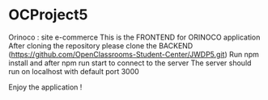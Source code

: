 # OCProject5
Orinoco : site e-commerce
This is the FRONTEND for ORINOCO application
After cloning the repository please clone the BACKEND (https://github.com/OpenClassrooms-Student-Center/JWDP5.git)
Run npm install and after npm run start to connect to the server
The server should run on localhost with default port 3000

Enjoy the application !

